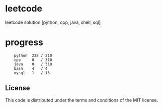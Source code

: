 # leetcode
leetcode solution [python, cpp, java, shell, sql]

# progress
```	
    python  238 / 310
    cpp     0   / 310
    java    0   / 310
    bash    4   / 4
    mysql   1   / 13
```

## License
This code is distributed under the terms and conditions of the MIT license.
